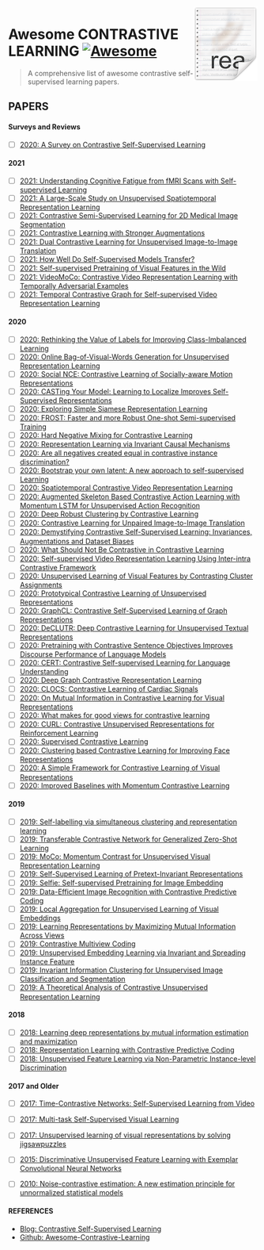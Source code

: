 <img src="papers.png" align="right" />

# Awesome CONTRASTIVE LEARNING [![Awesome](https://cdn.rawgit.com/sindresorhus/awesome/d7305f38d29fed78fa85652e3a63e154dd8e8829/media/badge.svg)](https://github.com/sindresorhus/awesome#readme)
> A comprehensive list of awesome contrastive self-supervised learning papers.

## PAPERS

#### Surveys and Reviews

- [ ] [2020: A Survey on Contrastive Self-Supervised Learning](https://arxiv.org/abs/2011.00362)


#### 2021

- [ ] [2021: Understanding Cognitive Fatigue from fMRI Scans with Self-supervised Learning](https://arxiv.org/abs/2106.15009)
- [ ] [2021: A Large-Scale Study on Unsupervised Spatiotemporal Representation Learning
](https://arxiv.org/abs/2104.14558)
- [ ] [2021: Contrastive Semi-Supervised Learning for 2D Medical Image Segmentation](https://arxiv.org/abs/2106.06801)
- [ ] [2021: Contrastive Learning with Stronger Augmentations](https://arxiv.org/abs/2104.07713v1)
- [ ] [2021: Dual Contrastive Learning for Unsupervised Image-to-Image Translation](https://arxiv.org/abs/2104.07689v1)
- [ ] [2021: How Well Do Self-Supervised Models Transfer?](https://arxiv.org/abs/2011.13377)
- [ ] [2021: Self-supervised Pretraining of Visual Features in the Wild](https://arxiv.org/abs/2103.01988)
- [ ] [2021: VideoMoCo: Contrastive Video Representation Learning with Temporally Adversarial Examples](https://arxiv.org/abs/2103.05905v2)
- [ ] [2021: Temporal Contrastive Graph for Self-supervised Video Representation Learning](https://arxiv.org/abs/2101.00820)

#### 2020

- [ ] [2020: Rethinking the Value of Labels for Improving Class-Imbalanced Learning](https://arxiv.org/abs/2006.07529)
- [ ] [2020: Online Bag-of-Visual-Words Generation for Unsupervised Representation Learning](https://arxiv.org/abs/2012.11552)
- [ ] [2020: Social NCE: Contrastive Learning of Socially-aware Motion Representations](https://arxiv.org/abs/2012.11717)
- [ ] [2020: CASTing Your Model: Learning to Localize Improves Self-Supervised Representations](https://arxiv.org/pdf/2012.04630.pdf)
- [ ] [2020: Exploring Simple Siamese Representation Learning](https://arxiv.org/abs/2011.10566)
- [ ] [2020: FROST: Faster and more Robust One-shot Semi-supervised Training](https://arxiv.org/abs/2011.09471)
- [ ] [2020: Hard Negative Mixing for Contrastive Learning](https://arxiv.org/abs/2010.01028)
- [ ] [2020: Representation Learning via Invariant Causal Mechanisms](https://arxiv.org/abs/2010.07922)
- [ ] [2020: Are all negatives created equal in contrastive instance discrimination?](https://arxiv.org/abs/2010.06682)
- [ ] [2020: Bootstrap your own latent: A new approach to self-supervised Learning](https://arxiv.org/abs/2006.07733)
- [ ] [2020: Spatiotemporal Contrastive Video Representation Learning](https://arxiv.org/abs/2008.03800)
- [ ] [2020: Augmented Skeleton Based Contrastive Action Learning with Momentum LSTM for Unsupervised Action Recognition](https://arxiv.org/abs/2008.00188)
- [ ] [2020: Deep Robust Clustering by Contrastive Learning](https://arxiv.org/abs/2008.03030)
- [ ] [2020: Contrastive Learning for Unpaired Image-to-Image Translation](https://arxiv.org/abs/2007.15651)
- [ ] [2020: Demystifying Contrastive Self-Supervised Learning: Invariances, Augmentations and Dataset Biases](https://arxiv.org/abs/2007.13916)
- [ ] [2020: What Should Not Be Contrastive in Contrastive Learning](https://arxiv.org/abs/2008.05659)
- [ ] [2020: Self-supervised Video Representation Learning Using Inter-intra Contrastive Framework](https://arxiv.org/abs/2008.02531)
- [ ] [2020: Unsupervised Learning of Visual Features by Contrasting Cluster Assignments](https://arxiv.org/abs/2006.09882)
- [ ] [2020: Prototypical Contrastive Learning of Unsupervised Representations](https://arxiv.org/abs/2005.04966)
- [ ] [2020: GraphCL: Contrastive Self-Supervised Learning of Graph Representations](https://arxiv.org/abs/2007.08025)
- [ ] [2020: DeCLUTR: Deep Contrastive Learning for Unsupervised Textual Representations](https://arxiv.org/abs/2006.03659)
- [ ] [2020: Pretraining with Contrastive Sentence Objectives Improves Discourse Performance of Language Models](https://arxiv.org/abs/2005.10389)
- [ ] [2020: CERT: Contrastive Self-supervised Learning for Language Understanding](https://arxiv.org/abs/2005.12766)
- [ ] [2020: Deep Graph Contrastive Representation Learning](https://arxiv.org/abs/2006.04131v1)
- [ ] [2020: CLOCS: Contrastive Learning of Cardiac Signals](https://arxiv.org/abs/2005.13249v1)
- [ ] [2020: On Mutual Information in Contrastive Learning for Visual Representations](https://arxiv.org/abs/2005.13149v2)
- [ ] [2020: What makes for good views for contrastive learning](https://arxiv.org/abs/2005.10243v1)
- [ ] [2020: CURL: Contrastive Unsupervised Representations for Reinforcement Learning](https://arxiv.org/abs/2004.04136v2)
- [ ] [2020: Supervised Contrastive Learning](https://arxiv.org/abs/2004.11362v1)
- [ ] [2020: Clustering based Contrastive Learning for Improving Face Representations](https://arxiv.org/abs/2004.02195v1)
- [ ] [2020: A Simple Framework for Contrastive Learning of Visual Representations](https://arxiv.org/pdf/2002.05709.pdf)
- [ ] [2020: Improved Baselines with Momentum Contrastive Learning](https://arxiv.org/abs/2003.04297v1)

#### 2019

- [ ] [2019: Self-labelling via simultaneous clustering and representation learning](https://arxiv.org/abs/1911.05371)
- [ ] [2019: Transferable Contrastive Network for Generalized Zero-Shot Learning](https://arxiv.org/abs/1908.05832v1)
- [ ] [2019: MoCo: Momentum Contrast for Unsupervised Visual Representation Learning](https://arxiv.org/abs/1911.05722)
- [ ] [2019: Self-Supervised Learning of Pretext-Invariant Representations](https://arxiv.org/pdf/1912.01991.pdf)
- [ ] [2019: Selfie: Self-supervised Pretraining for Image Embedding](https://arxiv.org/abs/1906.02940)
- [ ] [2019: Data-Efficient Image Recognition with Contrastive Predictive Coding](https://arxiv.org/abs/1905.09272)
- [ ] [2019: Local Aggregation for Unsupervised Learning of Visual Embeddings](https://arxiv.org/abs/1903.12355)
- [ ] [2019: Learning Representations by Maximizing Mutual Information Across Views](https://arxiv.org/abs/1906.00910)
- [ ] [2019: Contrastive Multiview Coding](https://arxiv.org/abs/1906.05849)
- [ ] [2019: Unsupervised Embedding Learning via Invariant and Spreading Instance Feature](https://arxiv.org/abs/1904.03436)
- [ ] [2019: Invariant Information Clustering for Unsupervised Image Classification and Segmentation](https://arxiv.org/abs/1807.06653)
- [ ] [2019: A Theoretical Analysis of Contrastive Unsupervised Representation Learning](https://arxiv.org/abs/1902.09229)

#### 2018

- [ ] [2018: Learning deep representations by mutual information estimation and maximization](https://arxiv.org/abs/1808.06670)
- [ ] [2018: Representation Learning with Contrastive Predictive Coding](https://arxiv.org/abs/1807.03748)
- [ ] [2018: Unsupervised Feature Learning via Non-Parametric Instance-level Discrimination](https://arxiv.org/abs/1805.01978)

#### 2017 and Older

- [ ] [2017: Time-Contrastive Networks: Self-Supervised Learning from Video](https://arxiv.org/abs/1704.06888)
- [ ] [2017: Multi-task Self-Supervised Visual Learning](https://arxiv.org/abs/1708.07860)
- [ ] [2017: Unsupervised learning  of  visual  representations  by  solving  jigsawpuzzles](https://arxiv.org/abs/1603.09246)
- [ ] [2015: Discriminative Unsupervised Feature Learning with Exemplar Convolutional Neural Networks](https://arxiv.org/abs/1406.6909)
- [ ] [2010: Noise-contrastive estimation: A new estimation principle for unnormalized statistical models](http://proceedings.mlr.press/v9/gutmann10a/gutmann10a.pdf)


#### REFERENCES

- [Blog: Contrastive Self-Supervised Learning](https://ankeshanand.com/blog/2020/01/26/contrative-self-supervised-learning.html)
- [Github: Awesome-Contrastive-Learning](https://github.com/HobbitLong/PyContrast/blob/master/AWESOME_CONTRASTIVE_LEARNING.md)
